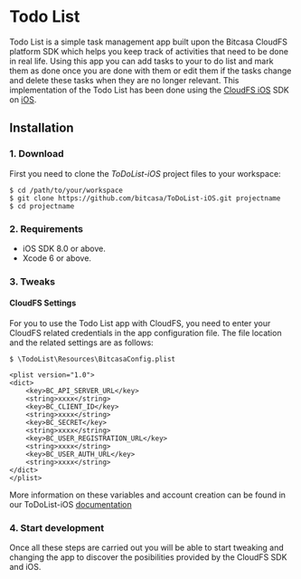 # Todo List 

Todo List is a simple task management app built upon the Bitcasa CloudFS platform SDK which helps you keep track of activities that need to be done in real life. Using this app you can add tasks to your to do list and mark them as done once you are done with them or edit them if the tasks change and delete these tasks when they are no longer relevant.
This implementation of the Todo List has been done using the [CloudFS iOS](https://github.com/bitcasa/CloudFS-iOS) SDK on [iOS](http://developer.apple.com). 



## Installation

### 1. Download
First you need to clone the *ToDoList-iOS* project files to your workspace:

    $ cd /path/to/your/workspace
    $ git clone https://github.com/bitcasa/ToDoList-iOS.git projectname
    $ cd projectname

### 2. Requirements
* iOS SDK 8.0 or above.
* Xcode 6 or above.

### 3. Tweaks
#### CloudFS Settings
For you to use the Todo List app with CloudFS, you need to enter your CloudFS related credentials in the app configuration file. The file location and the related settings are as follows:

    $ \TodoList\Resources\BitcasaConfig.plist

```   
<plist version="1.0">
<dict>
    <key>BC_API_SERVER_URL</key>
    <string>xxxx</string>
    <key>BC_CLIENT_ID</key>
    <string>xxxx</string>
    <key>BC_SECRET</key>
    <string>xxxx</string>
    <key>BC_USER_REGISTRATION_URL</key>
    <string>xxxx</string>
    <key>BC_USER_AUTH_URL</key>
    <string>xxxx</string>
</dict>
</plist>
```

More information on these variables and account creation can be found in our ToDoList-iOS [documentation](#)

### 4. Start development
Once all these steps are carried out you will be able to start tweaking and changing the app to discover the posibilities provided by the CloudFS SDK and iOS.
